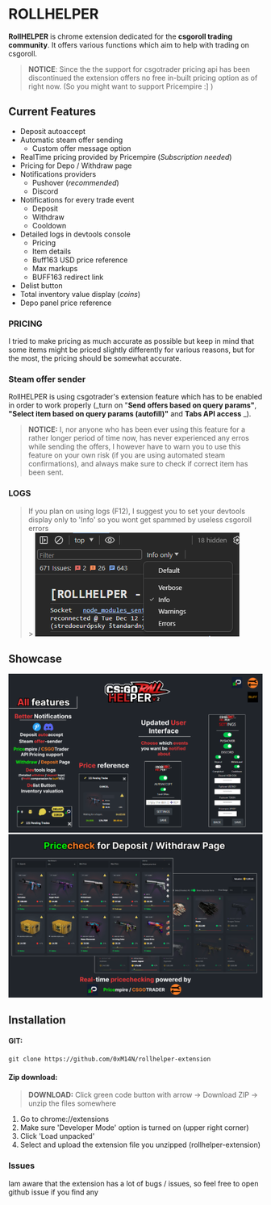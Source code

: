 # ROLLHELPER

**RollHELPER** is chrome extension dedicated for the **csgoroll trading
community**. It offers various functions which aim to help with trading on
csgoroll.

> **NOTICE**: Since the the support for csgotrader pricing api has been
> discontinued the extension offers no free in-built pricing option as of right
> now. (So you might want to support Pricempire :] )

## Current Features

- Deposit autoaccept
- Automatic steam offer sending
  - Custom offer message option
- RealTime pricing provided by Pricempire (_Subscription needed_)
- Pricing for Depo / Withdraw page
- Notifications providers
  - Pushover (_recommended_)
  - Discord
- Notifications for every trade event
  - Deposit
  - Withdraw
  - Cooldown
- Detailed logs in devtools console
  - Pricing
  - Item details
  - Buff163 USD price reference
  - Max markups
  - BUFF163 redirect link
- Delist button
- Total inventory value display (_coins_)
- Depo panel price reference

### PRICING

I tried to make pricing as much accurate as possible but keep in mind that some
items might be priced slightly differently for various reasons, but for the
most, the pricing should be somewhat accurate.

### Steam offer sender

RollHELPER is using csgotrader's extension feature which has to be enabled  
in order to work properly (_turn on "**Send offers based on query params"**,
**"Select item based on query params (autofill)"** and **Tabs API access** _).

> **NOTICE:** I, nor anyone who has been ever using this feature for a rather
> longer period of time now, has never experienced any erros while sending the
> offers, I however have to warn you to use this feature on your own risk (if
> you are using automated steam confirmations), and always make sure to check if
> correct item has been sent.

### LOGS

> If you plan on using logs (F12), I suggest you to set your devtools display
> only to 'Info' so you wont get spammed by useless csgoroll errors<br> >
> ![devtool.png](assets%2Fshowcase%2Fdevtool.png)

## Showcase

![main-showcase.png](assets/showcase/main-showcase.png)
![DepoWithdraw.png](assets/showcase/DepoWithdraw.png)

## Installation

#### GIT:

`git clone https://github.com/0xM14N/rollhelper-extension`

#### Zip download:

> **DOWNLOAD:** Click green code button with arrow -> Download ZIP -> unzip the
> files somewhere

1. Go to chrome://extensions
2. Make sure 'Developer Mode' option is turned on (upper right corner)
3. Click 'Load unpacked'
4. Select and upload the extension file you unzipped (rollhelper-extension)

### Issues

Iam aware that the extension has a lot of bugs / issues, so feel free to open
github issue if you find any

